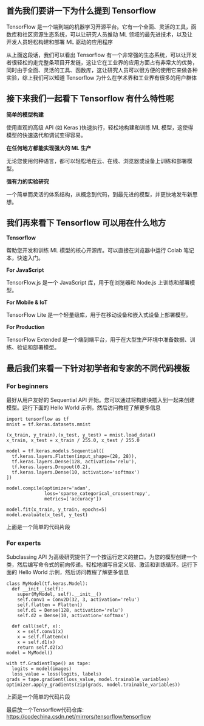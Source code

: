 ## 首先我们要讲一下为什么提到 Tensorflow

TensorFlow 是一个端到端的机器学习开源平台。它有一个全面、灵活的工具，函数库和社区资源生态系统，可以让研究人员推动 ML 领域的最先进技术，以及让开发人员轻松构建和部署 ML 驱动的应用程序

从上面这段话，我们可以看出 Tensorflow 有一个非常强的生态系统，可以让开发者很轻松的走完整条项目开发链，这让它在工业界的应用方面占有非常大的优势，同时由于全面、灵活的工具、函数库，这让研究人员可以很方便的使用它来做各种实验，综上我们可以知道 Tensorflow 为什么在学术界和工业界有很多的用户群体

## 接下来我们一起看下 Tensorflow 有什么特性呢

**简单的模型构建**

使用直观的高级 API (如 Keras )快速执行，轻松地构建和训练 ML 模型，这使得模型的快速迭代和调试变得容易。

**在任何地方都能实现强大的 ML 生产**

无论您使用何种语言，都可以轻松地在云、在线、浏览器或设备上训练和部署模型。

**强有力的实验研究**

一个简单而灵活的体系结构，从概念到代码，到最先进的模型，并更快地发布新思想。

## 我们再来看下 Tensorflow 可以用在什么地方

**Tensorflow**

帮助您开发和训练 ML 模型的核心开源库。可以直接在浏览器中运行 Colab 笔记本，快速入门。

**For JavaScript**

TensorFlow.js 是一个 JavaScript 库，用于在浏览器和 Node.js 上训练和部署模型。

**For Mobile & IoT**

TensorFlow Lite 是一个轻量级库，用于在移动设备和嵌入式设备上部署模型。

**For Production**

TensorFlow Extended 是一个端到端平台，用于在大型生产环境中准备数据、训练、验证和部署模型。

## 最后我们来看一下针对初学者和专家的不同代码模板

### For beginners

最好从用户友好的 Sequential API 开始。您可以通过将构建块插入到一起来创建模型。运行下面的 Hello World 示例，然后访问教程了解更多信息

```
import tensorflow as tf
mnist = tf.keras.datasets.mnist

(x_train, y_train),(x_test, y_test) = mnist.load_data()
x_train, x_test = x_train / 255.0, x_test / 255.0

model = tf.keras.models.Sequential([
  tf.keras.layers.Flatten(input_shape=(28, 28)),
  tf.keras.layers.Dense(128, activation='relu'),
  tf.keras.layers.Dropout(0.2),
  tf.keras.layers.Dense(10, activation='softmax')
])

model.compile(optimizer='adam',
              loss='sparse_categorical_crossentropy',
              metrics=['accuracy'])

model.fit(x_train, y_train, epochs=5)
model.evaluate(x_test, y_test)
```

上面是一个简单的代码片段

### For experts

Subclassing API 为高级研究提供了一个按运行定义的接口。为您的模型创建一个类，然后编写命令式的前向传递。轻松地编写自定义层、激活和训练循环。运行下面的 Hello World 示例，然后访问教程了解更多信息

```
class MyModel(tf.keras.Model):
  def __init__(self):
    super(MyModel, self).__init__()
    self.conv1 = Conv2D(32, 3, activation='relu')
    self.flatten = Flatten()
    self.d1 = Dense(128, activation='relu')
    self.d2 = Dense(10, activation='softmax')

  def call(self, x):
    x = self.conv1(x)
    x = self.flatten(x)
    x = self.d1(x)
    return self.d2(x)
model = MyModel()

with tf.GradientTape() as tape:
  logits = model(images)
  loss_value = loss(logits, labels)
grads = tape.gradient(loss_value, model.trainable_variables)
optimizer.apply_gradients(zip(grads, model.trainable_variables))
```

上面是一个简单的代码片段

最后放一个Tensorflow代码仓库: https://codechina.csdn.net/mirrors/tensorflow/tensorflow